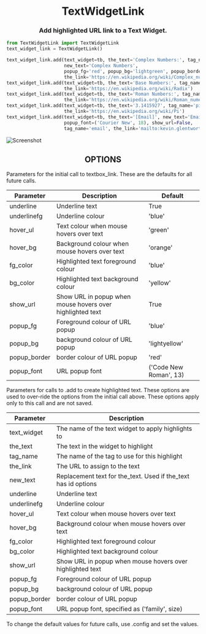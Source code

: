 <h1 align="center">TextWidgetLink</h1>

<h3 align="center">Add highlighted URL link to a Text Widget.</h3>

```python
from TextWidgetLink import TextWidgetLink
text_widget_link = TextWidgetLink()

text_widget_link.add(text_widget=tb, the_text='Complex Numbers:', tag_name='Complex',
                     new_text='Complex Numbers',
                     popup_fg='red', popup_bg='lightgreen', popup_border='purple',
                     the_link='https://en.wikipedia.org/wiki/Complex_number')
text_widget_link.add(text_widget=tb, the_text='Base Numbers:', tag_name='Base', bg_color='gold',
                     the_link='https://en.wikipedia.org/wiki/Radix')
text_widget_link.add(text_widget=tb, the_text='Roman Numbers:', tag_name='Roman',
                     the_link='https://en.wikipedia.org/wiki/Roman_numerals')
text_widget_link.add(text_widget=tb, the_text='3.1415927', tag_name='pi',
                     the_link='https://en.wikipedia.org/wiki/Pi')
text_widget_link.add(text_widget=tb, the_text='[Email]', new_text='Email',
                     popup_font=('Courier New', 18), show_url=False,
                     tag_name='email', the_link='mailto:kevin.glentworth@gmail.com')
```
![Screenshot](https://github.com/Crystalline-Entity/TextboxLink/blob/main/textwidgetlink_messagebox.png)
<br>
<h2 align='center'> OPTIONS </h2>
<div align='left'>

Parameters for the initial call to textbox_link. These are the defaults for all future calls.

  | **Parameter** | **Description** | **Default** |
  | --- | --- | --- |
  | underline | Underline text | True |
  | underlinefg | Underline colour | 'blue' |
  | hover_ul | Text colour when mouse hovers over text | 'green' |
  | hover_bg | Background colour when mouse hovers over text | 'orange' |
  | fg_color | Highlighted text foreground colour | 'blue' |
  | bg_color | Highlighted text background colour | 'yellow' |
  | show_url | Show URL in popup when mouse hovers over highlighted text | True |
  | popup_fg | Foreground colour of URL popup | 'blue' |
  | popup_bg | background colour of URL popup | 'lightyellow' |
  | popup_border | border colour of URL popup |  'red' |
  | popup_font | URL popup font | ('Code New Roman', 13) |

Parameters for calls to .add to create highlighted text.
These options are used to over-ride the options from the initial call above. These options apply only to this
call and are not saved.

  | **Parameter** | **Description** |
  | --- | --- |
  | text_widget |  The name of the text widget to apply highlights to |
  | the_text | The text in the widget to highlight |
  | tag_name | The name of the tag to use for this highlight|
  | the_link | The URL to assign to the text |
  | new_text | Replacement text for the_text. Used if the_text has id options |
  | underline | Underline text |
  | underlinefg | Underline colour |
  | hover_ul | Text colour when mouse hovers over text |
  | hover_bg | Background colour when mouse hovers over text |
  | fg_color | Highlighted text foreground colour |
  | bg_color | Highlighted text background colour |
  | show_url | Show URL in popup when mouse hovers over highlighted text |
  | popup_fg | Foreground colour of URL popup |
  | popup_bg | background colour of URL popup |
  | popup_border | border colour of URL popup |
  | popup_font | URL popup font, specified as ('family', size) |

To change the default values for future calls, use .config and set the values.
